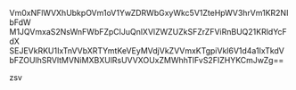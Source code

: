 Vm0xNFlWVXhUbkpOVm1oV1YwZDRWbGxyWkc5V1ZteHpWV3hrVm1KR2NIbFdW
M1JQVmxaS2NsWnFWbFZpClJuQnlXVlZWZUZkSFZrZFViRnBUQ21KRldYcFdX
SEJEVkRKU1IxTnVVbXRTYmtKeVEyMVdjVkZVVmxKTgpiVkl6V1d4a1IxTkdV
bFZOUlhSRVltMVNiMXBXUlRsUVVXOUxZMWhhTlFvS2FIZHYKCmJwZg==

zsv
